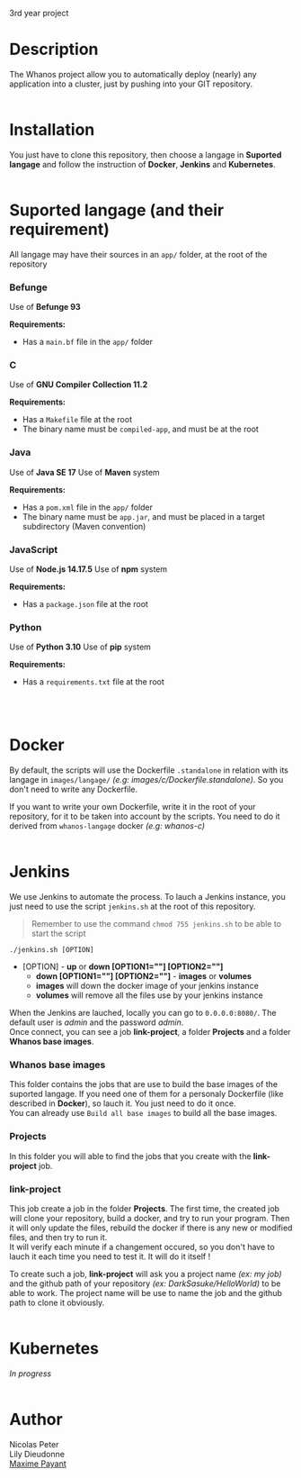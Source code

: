 3rd year project

# Description

The Whanos project allow you to automatically deploy (nearly) any application into a cluster, just by pushing into your GIT repository.
<br>
<br>

# Installation

You just have to clone this repository, then choose a langage in **Suported langage** and follow the instruction of **Docker**, **Jenkins** and **Kubernetes**.
<br>
<br>

# Suported langage (and their requirement)

All langage may have their sources in an `app/` folder, at the root of the repository

### Befunge

Use of **Befunge 93**

**Requirements:**
* Has a `main.bf` file in the `app/` folder

### C

Use of **GNU Compiler Collection 11.2**

**Requirements:**
* Has a `Makefile` file at the root
* The binary name must be `compiled-app`, and must be at the root

### Java

Use of **Java SE 17**
Use of **Maven** system

**Requirements:**
* Has a `pom.xml` file in the `app/` folder
* The binary name must be `app.jar`, and must be placed in a target subdirectory (Maven convention)

### JavaScript

Use of **Node.js 14.17.5**
Use of **npm** system

**Requirements:**
* Has a `package.json` file at the root

### Python

Use of **Python 3.10**
Use of **pip** system

**Requirements:**
* Has a `requirements.txt` file at the root
<br>
<br>

# Docker

By default, the scripts will use the Dockerfile `.standalone` in relation with its langage in `images/langage/` *(e.g: images/c/Dockerfile.standalone)*.
So you don't need to write any Dockerfile.

If you want to write your own Dockerfile, write it in the root of your repository, for it to be taken into account by the scripts.
You need to do it derived from `whanos-langage` docker *(e.g: whanos-c)*
<br>
<br>

# Jenkins

We use Jenkins to automate the process. To lauch a Jenkins instance, you just need to use the script `jenkins.sh` at the root of this repository.

> Remember to use the command `chmod 755 jenkins.sh` to be able to start the script
```shell
./jenkins.sh [OPTION]
```
* [OPTION] - **up** or **down [OPTION1=""] [OPTION2=""]**
    * **down [OPTION1=""] [OPTION2=""]** - **images** or **volumes**
    * **images** will down the docker image of your jenkins instance
    * **volumes** will remove all the files use by your jenkins instance

When the Jenkins are lauched, locally you can go to `0.0.0.0:8080/`. The default user is *admin* and the password *admin*.<br>
Once connect, you can see a job **link-project**, a folder **Projects** and a folder **Whanos base images**.

### Whanos base images

This folder contains the jobs that are use to build the base images of the suported langage. If you need one of them for a personaly Dockerfile (like described in **Docker**), so lauch it. You just need to do it once.<br>
You can already use `Build all base images` to build all the base images.

### Projects

In this folder you will able to find the jobs that you create with the **link-project** job.

### link-project

This job create a job in the folder **Projects**. The first time, the created job will clone your repository, build a docker, and try to run your program. Then it will only update the files, rebuild the docker if there is any new or modified files, and then try to run it.<br>
It will verify each minute if a changement occured, so you don't have to lauch it each time you need to test it. It will do it itself !

To create such a job, **link-project** will ask you a project name *(ex: my job)* and the github path of your repository *(ex: DarkSasuke/HelloWorld)* to be able to work.
The project name will be use to name the job and the github path to clone it obviously.
<br>
<br>

# Kubernetes

*In progress*
<br>
<br>

# Author

Nicolas Peter<br>
Lily Dieudonne<br>
[Maxime Payant](https://github.com/MaximePayant)
